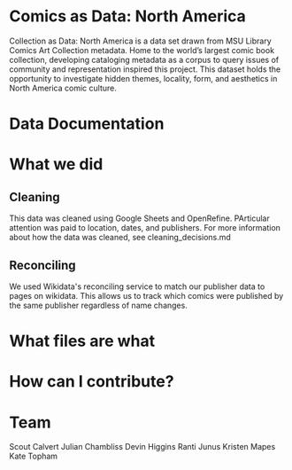 # Comics as Data: North America

Collection as Data: North America is a data set drawn from MSU Library Comics Art Collection metadata. Home to the world’s largest comic book collection, developing cataloging metadata as a corpus to query issues of community and representation inspired this project. This dataset holds the opportunity to investigate hidden themes, locality, form, and aesthetics in North America comic culture.

# Data Documentation

# What we did

## Cleaning

This data was cleaned using Google Sheets and OpenRefine. PArticular attention was paid to location, dates, and publishers.
For more information about how the data was cleaned, see cleaning_decisions.md

## Reconciling

We used Wikidata's reconciling service to match our publisher data to pages on wikidata. This allows us to track which comics were published by the same publisher regardless of name changes.

# What files are what

# How can I contribute?

# Team

Scout Calvert
Julian Chambliss
Devin Higgins
Ranti Junus
Kristen Mapes
Kate Topham
